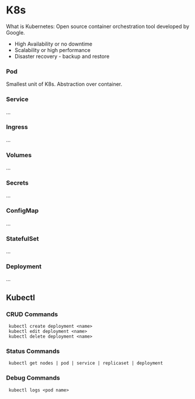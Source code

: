 # K8s
What is Kubernetes: Open source container orchestration tool developed by Google. 

- High Availability or no downtime
- Scalability or high performance
- Disaster recovery - backup and restore

### Pod
Smallest unit of K8s. Abstraction over container.

### Service
...
### Ingress
...
### Volumes
...
### Secrets
...
### ConfigMap
...
### StatefulSet
...
### Deployment
...


## Kubectl
### CRUD Commands
``` 
 kubectl create deployment <name>
 kubectl edit deployment <name>
 kubectl delete deployment <name>
```

### Status Commands
``` 
 kubectl get nodes | pod | service | replicaset | deployment
```


### Debug Commands
``` 
 kubectl logs <pod name>
```
 
